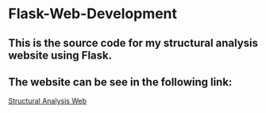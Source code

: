 # Flask-Web-Development


## This is the source code for my structural analysis website using Flask.
## The website can be see in the following link: 


<a href="https://beam026.herokuapp.com/">Structural Analysis Web</a>
